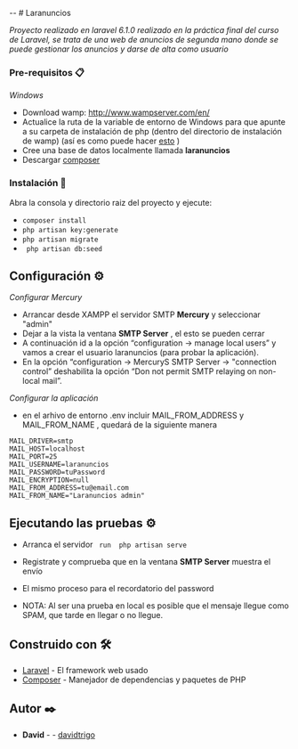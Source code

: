 -- # Laranuncios

_Proyecto realizado en laravel 6.1.0  realizado en la práctica final del curso de Laravel, se trata de una web de anuncios de segunda mano donde se puede gestionar los anuncios y darse de alta como usuario_

### Pre-requisitos 📋
_Windows_
- Download wamp: http://www.wampserver.com/en/
- Actualice la ruta de la variable de entorno de Windows para que apunte a su carpeta de instalación de php (dentro del directorio de instalación de wamp) (así es como puede hacer [esto](http://stackoverflow.com/questions/17727436/how-to-properly-set-php-environment-variable-para-ejecutar-comandos-en-git-bash)   )
- Cree una base de datos localmente llamada **laranuncios**
- Descargar [composer](https://https://getcomposer.org/download/) 

### Instalación 🔧

Abra la consola y directorio raiz del proyecto y ejecute:
- ```composer install```
- ```php artisan key:generate```
- ```php artisan migrate```
- ``` php artisan db:seed```

## Configuración ⚙️

_Configurar Mercury_ 
- Arrancar desde XAMPP el servidor SMTP  **Mercury**  y seleccionar "admin"
- Dejar a la vista la ventana **SMTP Server** , el esto se pueden cerrar
- A continuación id a la opción “configuration -> manage local users” y vamos a crear el usuario laranuncios (para probar la aplicación).
- En la opción “configuration -> MercuryS SMTP Server -> "connection control” deshabilita la opción “Don not permit SMTP relaying on non-local mail”.

_Configurar la aplicación_ 
* en el arhivo de entorno .env incluir MAIL_FROM_ADDRESS y MAIL_FROM_NAME , quedará de la siguiente manera
```
MAIL_DRIVER=smtp
MAIL_HOST=localhost
MAIL_PORT=25
MAIL_USERNAME=laranuncios
MAIL_PASSWORD=tuPassword
MAIL_ENCRYPTION=null
MAIL_FROM_ADDRESS=tu@email.com
MAIL_FROM_NAME="Laranuncios admin"
```

## Ejecutando las pruebas ⚙️
-  Arranca el servidor
``` run  php artisan serve``` 
- Registrate y comprueba que en la ventana  **SMTP Server**  muestra el envío
- El mismo proceso para el recordatorio del password

- NOTA: Al ser una prueba en local es posible que el mensaje llegue como SPAM, que tarde en llegar o no llegue.
## Construido con 🛠️

* [Laravel](http://www.https://laravel.com/) - El framework web usado
* [Composer](https://https://getcomposer.org/) - Manejador de dependencias y paquetes de PHP

## Autor ✒️

* **David** - - [davidtrigo](https://github.com/davidtrigo)

